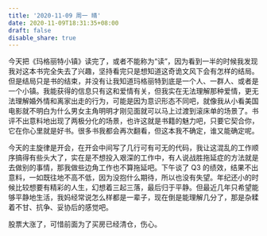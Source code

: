 ```yaml
---
title: '2020-11-09 周一 晴'
date: 2020-11-09T18:31:35+08:00
draft: false
disable_share: true
---
```


今天把《玛格丽特小镇》读完了，或者不能称为“读”，因为看到一半的时候我发现我对这本书完全失去了兴趣，坚持看完只是想知道这奇诡文风下会有怎样的结局。但是结局只是书的结束，并没有让我知道玛格丽特到底是一个人、一群人、或者是一个小镇。我能获得的信息只有这和爱情有关，但我实在无法理解那种爱情，更无法理解婚外情和离家出走的行为，可能是因为意识形态不同吧，就像我从小看美国电影就不明白为什么男女主角明明才刚见面就可以马上过渡到滚床单的场景了。书评不出意料地出现了两极分化的场景，也许这就是书籍的魅力吧，只要它契合你，它在你心里就是好书。很多书我都会再次翻看，但这本我不确定，谁又能确定呢。

今天的主旋律是开会，在开会中间写了几行可有可无的代码，我让这混乱的工作顺序搞得有些头大了，实在是不想投入艰深的工作中，有人说战胜拖延症的方法就是去做别的事情，那我做些边角工作也不算拖延吧。下午谈了 Q3 的绩效，结果不出意料，一如既往地不高不低，因为没抱什么期待，所以也没有失望。年纪还小的时候比较想要有精彩的人生，幻想着三起三落，最后归于平静。但最近几年只希望能够平静地生活，我妈经常说怎么样都是一辈子，现在倒是能理解几分了，那是杂糅着不甘、抗争、妥协后的感觉吧。

股票大涨了，可惜前面为了买房已经清仓，伤心。
